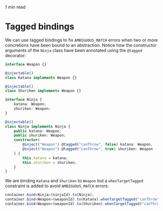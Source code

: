 <p id="reading-time-action-id" align="left">1 min read</p>

# Tagged bindings

We can use tagged bindings to fix `AMBIGUOUS_MATCH` errors when two or more
concretions have been bound to an abstraction. Notice how the  constructor
arguments of the `Ninja` class have been annotated using the `@tagged` decorator:

```ts
interface Weapon {}

@injectable()
class Katana implements Weapon {}

@injectable()
class Shuriken implements Weapon {}

interface Ninja {
    katana: Weapon;
    shuriken: Weapon;
}

@injectable()
class Ninja implements Ninja {
    public katana: Weapon;
    public shuriken: Weapon;
    constructor(
        @inject("Weapon") @tagged("canThrow", false) katana: Weapon,
        @inject("Weapon") @tagged("canThrow", true) shuriken: Weapon
    ) {
        this.katana = katana;
        this.shuriken = shuriken;
    }
}
```

We are binding `Katana` and `Shuriken` to `Weapon` but a `whenTargetTagged`
constraint is added to avoid `AMBIGUOUS_MATCH` errors:

```ts
container.bind<Ninja>(ninjaId).to(Ninja);
container.bind<Weapon>(weaponId).to(Katana).whenTargetTagged("canThrow", false);
container.bind<Weapon>(weaponId).to(Shuriken).whenTargetTagged("canThrow", true);
```
